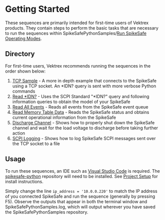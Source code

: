 # Getting Started

These sequences are primarily intended for first-time users of Vektrex products. They contain steps to perform the basic tasks that are necessary to run the sequences within SpikeSafePythonSamples/[Run SpikeSafe Operating Modes](../run_spikesafe_operating_modes).

## Directory
For first-time users, Vektrex recommends running the sequences in the order shown below:

1. [TCP Sample](tcp_socket_sample) - A more in depth example that connects to the SpikeSafe using a TCP socket. An *IDN? query is sent with more verbose Python commands
1. [Read *IDN?](read_idn) - Uses the SCPI Standard "*IDN?" query and following information queries to obtain the model of your SpikeSafe
1. [Read All Events](spikesafe_python.ReadAllEvents.read_all_events) - Reads all events from the SpikeSafe event queue 
1. [Read Memory Table Data](read_memory_table_data) - Reads the SpikeSafe status and obtains current operational information from the SpikeSafe
1. [Discharge Channel](discharge_channel) - Shows how to properly shut down the SpikeSafe channel and wait for the load voltage to discharge before taking further action
1. [SCPI Logging](scpi_logging) - Shows how to log SpikeSafe SCPI messages sent over the TCP socket to a file

## Usage
To run these sequences, an IDE such as [Visual Studio Code](https://code.visualstudio.com/) is required. The [spikesafe-python](https://pypi.org/project/spikesafe-python/) repository will need to be installed. See [Project Setup](/README.md#project-setup) for install instructions.

Simply change the line `ip_address = '10.0.0.220'` to match the IP address of you connected SpikeSafe and run the sequence (generally by pressing F5). Observe the outputs that appear in both the terminal window and SpikeSafePythonSamples.log, which will output wherever you have saved the SpikeSafePythonSamples repository.